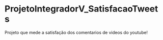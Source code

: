 # ProjetoIntegradorV_SatisfacaoTweets
Projeto que mede a satisfação dos comentarios de videos do youtube!
